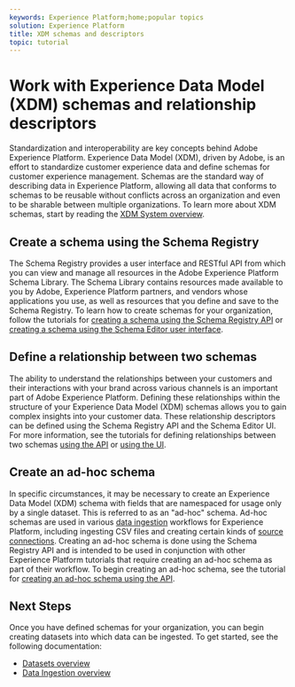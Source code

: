 ```yaml
---
keywords: Experience Platform;home;popular topics
solution: Experience Platform
title: XDM schemas and descriptors
topic: tutorial
---
```


# Work with Experience Data Model (XDM) schemas and relationship descriptors

Standardization and interoperability are key concepts behind Adobe Experience Platform. Experience Data Model (XDM), driven by Adobe, is an effort to standardize customer experience data and define schemas for customer experience management. Schemas are the standard way of describing data in Experience Platform, allowing all data that conforms to schemas to be reusable without conflicts across an organization and even to be sharable between multiple organizations. To learn more about XDM schemas, start by reading the [XDM System overview](../xdm/home.md).

## Create a schema using the Schema Registry

The Schema Registry provides a user interface and RESTful API from which you can view and manage all resources in the Adobe Experience Platform Schema Library. The Schema Library contains resources made available to you by Adobe, Experience Platform partners, and vendors whose applications you use, as well as resources that you define and save to the Schema Registry. To learn how to create schemas for your organization, follow the tutorials for [creating a schema using the Schema Registry API](../xdm/tutorials/create-schema-api.md) or [creating a schema using the Schema Editor user interface](../xdm/tutorials/create-schema-ui.md).

## Define a relationship between two schemas

The ability to understand the relationships between your customers and their interactions with your brand across various channels is an important part of Adobe Experience Platform. Defining these relationships within the structure of your Experience Data Model (XDM) schemas allows you to gain complex insights into your customer data. These relationship descriptors can be defined using the Schema Registry API and the Schema Editor UI. For more information, see the tutorials for defining relationships between two schemas [using the API](../xdm/tutorials/relationship-api.md) or [using the UI](../xdm/tutorials/relationship-ui.md).

## Create an ad-hoc schema

In specific circumstances, it may be necessary to create an Experience Data Model (XDM) schema with fields that are namespaced for usage only by a single dataset. This is referred to as an "ad-hoc" schema. Ad-hoc schemas are used in various [data ingestion](../ingestion/home.md) workflows for Experience Platform, including ingesting CSV files and creating certain kinds of [source connections](../sources/home.md). Creating an ad-hoc schema is done using the Schema Registry API and is intended to be used in conjunction with other Experience Platform tutorials that require creating an ad-hoc schema as part of their workflow. To begin creating an ad-hoc schema, see the tutorial for [creating an ad-hoc schema using the API](../xdm/tutorials/ad-hoc.md).

## Next Steps

Once you have defined schemas for your organization, you can begin creating datasets into which data can be ingested. To get started, see the following documentation:

* [Datasets overview](../catalog/datasets/overview.md)  
* [Data Ingestion overview](../ingestion/home.md)